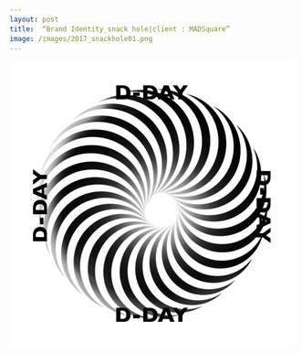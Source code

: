 ```yaml
---
layout: post
title:  “Brand Identity_snack hole|client : MADSquare”
image: /images/2017_snackhole01.png
---
```

![2017_snackhole01.png](/images/2017_snackhole01.png)
